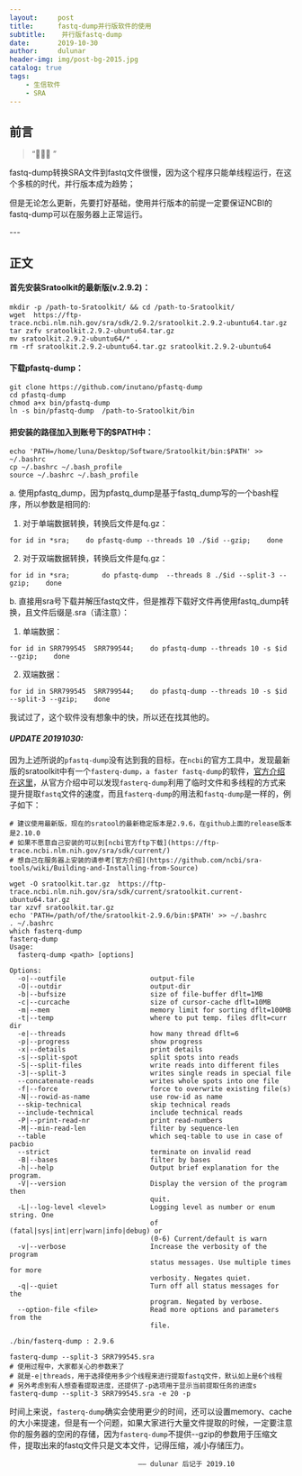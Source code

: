 ```yaml
---
layout:     post
title:      fastq-dump并行版软件的使用
subtitle:    并行版fastq-dump
date:       2019-10-30
author:     dulunar
header-img: img/post-bg-2015.jpg
catalog: true
tags:
    - 生信软件
    - SRA
---
```



## 前言
> “🙉🙉🙉 ”

fastq-dump转换SRA文件到fastq文件很慢，因为这个程序只能单线程运行，在这个多核的时代，并行版本成为趋势；

但是无论怎么更新，先要打好基础，使用并行版本的前提一定要保证NCBI的fastq-dump可以在服务器上正常运行。

<p id = "build"></p>
---

## 正文

#### 首先安装Sratoolkit的最新版(v.2.9.2)：
```shell
mkdir -p /path-to-Sratoolkit/ && cd /path-to-Sratoolkit/
wget  https://ftp-trace.ncbi.nlm.nih.gov/sra/sdk/2.9.2/sratoolkit.2.9.2-ubuntu64.tar.gz 
tar zxfv sratoolkit.2.9.2-ubuntu64.tar.gz
mv sratoolkit.2.9.2-ubuntu64/* . 
rm -rf sratoolkit.2.9.2-ubuntu64.tar.gz sratoolkit.2.9.2-ubuntu64
```

#### 下载pfastq-dump：
```shell
git clone https://github.com/inutano/pfastq-dump 
cd pfastq-dump 
chmod a+x bin/pfastq-dump 
ln -s bin/pfastq-dump  /path-to-Sratoolkit/bin
```

#### 把安装的路径加入到账号下的$PATH中：
```shell
echo 'PATH=/home/luna/Desktop/Software/Sratoolkit/bin:$PATH' >> ~/.bashrc
cp ~/.bashrc ~/.bash_profile 
source ~/.bashrc ~/.bash_profile
```

a. 使用pfastq_dump，因为pfastq_dump是基于fastq_dump写的一个bash程序，所以参数是相同的:

1. 对于单端数据转换，转换后文件是fq.gz：
```shell
for id in *sra;    do pfastq-dump --threads 10 ./$id --gzip;    done 
```

2. 对于双端数据转换，转换后文件是fq.gz：
```shell
for id in *sra;        do pfastq-dump  --threads 8 ./$id --split-3 --gzip;    done 
```

b. 直接用sra号下载并解压fastq文件，但是推荐下载好文件再使用fastq_dump转换，且文件后缀是.sra（请注意）：
1. 单端数据：
```shell
for id in SRR799545  SRR799544;    do pfastq-dump --threads 10 -s $id --gzip;    done
```

2. 双端数据：
```shell
for id in SRR799545  SRR799544;    do pfastq-dump --threads 10 -s $id --split-3 --gzip;    done
```
我试过了，这个软件没有想象中的快，所以还在找其他的。

#### ***UPDATE 20191030:***
因为上述所说的`pfastq-dump`没有达到我的目标，在`ncbi`的官方工具中，发现最新版的sratoolkit中有一个`fasterq-dump，a faster fastq-dump`的软件，[官方介绍在这里](https://github.com/ncbi/sra-tools/wiki/HowTo:-fasterq-dump)，从官方介绍中可以发现`fasterq-dump`利用了临时文件和多线程的方式来提升提取`fastq`文件的速度，而且`fasterq-dump`的用法和`fastq-dump`是一样的，例子如下：

```shell
# 建议使用最新版，现在的sratool的最新稳定版本是2.9.6，在github上面的release版本是2.10.0
# 如果不愿意自己安装的可以到[ncbi官方ftp下载](https://ftp-trace.ncbi.nlm.nih.gov/sra/sdk/current/)
# 想自己在服务器上安装的请参考[官方介绍](https://github.com/ncbi/sra-tools/wiki/Building-and-Installing-from-Source)

wget -O sratoolkit.tar.gz  https://ftp-trace.ncbi.nlm.nih.gov/sra/sdk/current/sratoolkit.current-ubuntu64.tar.gz
tar xzvf sratoolkit.tar.gz
echo 'PATH=/path/of/the/sratoolkit-2.9.6/bin:$PATH' >> ~/.bashrc
. ~/.bashrc
which fasterq-dump
fasterq-dump
Usage:
  fasterq-dump <path> [options]

Options:
  -o|--outfile                     output-file
  -O|--outdir                      output-dir
  -b|--bufsize                     size of file-buffer dflt=1MB
  -c|--curcache                    size of cursor-cache dflt=10MB
  -m|--mem                         memory limit for sorting dflt=100MB
  -t|--temp                        where to put temp. files dflt=curr dir
  -e|--threads                     how many thread dflt=6
  -p|--progress                    show progress
  -x|--details                     print details
  -s|--split-spot                  split spots into reads
  -S|--split-files                 write reads into different files
  -3|--split-3                     writes single reads in special file
  --concatenate-reads              writes whole spots into one file
  -f|--force                       force to overwrite existing file(s)
  -N|--rowid-as-name               use row-id as name
  --skip-technical                 skip technical reads
  --include-technical              include technical reads
  -P|--print-read-nr               print read-numbers
  -M|--min-read-len                filter by sequence-len
  --table                          which seq-table to use in case of pacbio
  --strict                         terminate on invalid read
  -B|--bases                       filter by bases
  -h|--help                        Output brief explanation for the program.
  -V|--version                     Display the version of the program then
                                   quit.
  -L|--log-level <level>           Logging level as number or enum string. One
                                   of (fatal|sys|int|err|warn|info|debug) or
                                   (0-6) Current/default is warn
  -v|--verbose                     Increase the verbosity of the program
                                   status messages. Use multiple times for more
                                   verbosity. Negates quiet.
  -q|--quiet                       Turn off all status messages for the
                                   program. Negated by verbose.
  --option-file <file>             Read more options and parameters from the
                                   file.

./bin/fasterq-dump : 2.9.6

fasterq-dump --split-3 SRR799545.sra
# 使用过程中，大家都关心的参数来了
# 就是-e|threads，用于选择使用多少个线程来进行提取fastq文件，默认如上是6个线程
# 另外考虑到有人想查看提取进度，还提供了-p选项用于显示当前提取任务的进度s
fasterq-dump --split-3 SRR799545.sra -e 20 -p
```
时间上来说，`fasterq-dump`确实会使用更少的时间，还可以设置memory、cache的大小来提速，但是有一个问题，如果大家进行大量文件提取的时候，一定要注意你的服务器的空闲的存储，因为`fasterq-dump`不提供--gzip的参数用于压缩文件，提取出来的fastq文件只是文本文件，记得压缩，减小存储压力。


									—— dulunar 后记于 2019.10